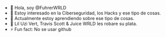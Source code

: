 - 👋 Hola, soy @FuhrerWRLD
- 👀 Estoy interesado en la Ciberseguridad, los Hacks y ese tipo de cosas.
- 🌱 Actualmente estoy aprendiendo sobre ese tipo de cosas.
- 💞️ Lil Uzi Vert, Travis Scott & Juice WRLD les robare su plata.
- ⚡ Fun fact: No se usar github

<!---
FuhrerWRLD/FuhrerWRLD is a ✨ special ✨ repository because its `README.md` (this file) appears on your GitHub profile.
You can click the Preview link to take a look at your changes.
--->
